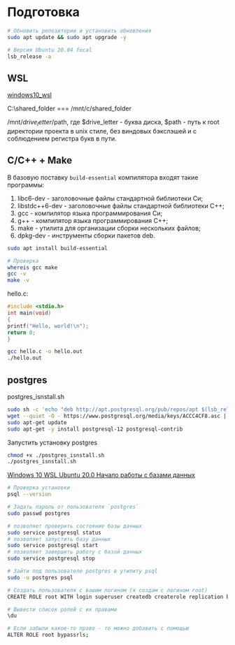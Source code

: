 # Подготовка 

```bash
# Обновить репозитории и установить обновления
sudo apt update && sudo apt upgrade -y

# Версия Ubuntu 20.04 focal
lsb_release -a
```
## WSL
[windows10_wsl](https://docs.microsoft.com/ru-ru/windows/wsl/)

C:\shared_folder === /mnt/c/shared_folder

/mnt/$drive_letter/$path, где $drive_letter - буква диска, $path - путь к root директории проекта в unix стиле, без виндовых бэкслэшей и с соблюдением регистра букв в пути.

## C/C++ + Make

В базовую поставку `build-essential` компилятора входят такие программы:
1. libc6-dev - заголовочные файлы стандартной библиотеки Си;
2. libstdc++6-dev - заголовочные файлы стандартной библиотеки С++;
3. gcc - компилятор языка программирования Си;
4. g++ - компилятор языка программирования C++;
5. make - утилита для организации сборки нескольких файлов;
6. dpkg-dev - инструменты сборки пакетов deb.

```bash
sudo apt install build-essential

# Проверка
whereis gcc make
gcc -v
make -v
```

hello.c:

```c
#include <stdio.h>
int main(void)
{
printf("Hello, world!\n");
return 0;
}
```

```bash
gcc hello.c -o hello.out
./hello.out
```

## postgres

postgres_isnstall.sh
```bash
sudo sh -c 'echo "deb http://apt.postgresql.org/pub/repos/apt $(lsb_release -cs)-pgdg main" > /etc/apt/sources.list.d/pgdg.list'
wget --quiet -O - https://www.postgresql.org/media/keys/ACCC4CF8.asc | sudo apt-key add -
sudo apt-get update
sudo apt-get -y install postgresql-12 postgresql-contrib
```

Запустить установку postgres
```bash
chmod +x ./postgres_isnstall.sh
./postgres_isnstall.sh
```


[Windows 10 WSL Ubuntu 20.0 Начало работы с базами данных](https://docs.microsoft.com/ru-ru/windows/wsl/tutorials/wsl-database)
```bash
# Проверка установки
psql --version

# Задать пароль от пользователя `postgres`
sudo passwd postgres

# позволяет проверить состояние базы данных
sudo service postgresql status
# позволяет запустить базу данных
sudo service postgresql start
# позволяет завершить работу с базой данных
sudo service postgresql stop

# Зайти под пользователе postgres в утилиту psql
sudo -u postgres psql

# Создать пользователя с вашим логином (я создам с логином root)
CREATE ROLE root WITH login superuser createdb createrole replication bypassRLS;

# Вывести список ролей с их правами
\du

# Если забыли какое-то право - то можно добавить с помощью
ALTER ROLE root bypassrls;
```